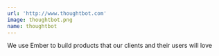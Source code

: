 ```yaml
---
url: 'http://www.thoughtbot.com'
image: thoughtbot.png
name: thoughtbot
---
```

We use Ember to build products that our clients and their users will love